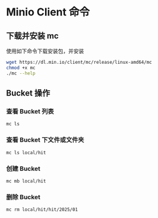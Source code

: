 # Minio Client 命令

## 下载并安装 mc

使用如下命令下载安装包，并安装

```bash
wget https://dl.min.io/client/mc/release/linux-amd64/mc
chmod +x mc
./mc --help
```

## Bucket 操作

### 查看 Bucket 列表

`mc ls`

### 查看 Bucket 下文件或文件夹

`mc ls local/hit`

### 创建 Bucket

`mc mb local/hit`

### 删除 Bucket

`mc rm local/hit/hit/2025/01`
